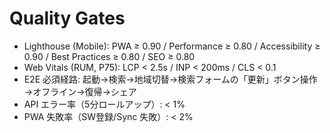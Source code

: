 # Quality Gates

 - Lighthouse (Mobile): PWA ≥ 0.90 / Performance ≥ 0.80 / Accessibility ≥ 0.90 / Best Practices ≥ 0.80 / SEO ≥ 0.80
- Web Vitals (RUM, P75): LCP < 2.5s / INP < 200ms / CLS < 0.1
- E2E 必須経路: 起動→検索→地域切替→検索フォームの「更新」ボタン操作→オフライン→復帰→シェア
- API エラー率（5分ロールアップ）: < 1%
- PWA 失敗率（SW登録/Sync 失敗）: < 2%
